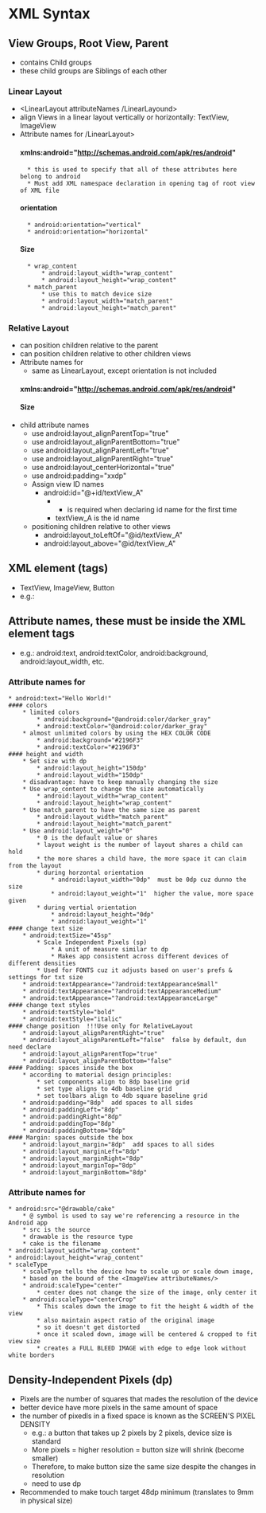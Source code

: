 # XML Syntax
## View Groups, Root View, Parent
* contains Child groups
* these child groups are Siblings of each other
### Linear Layout
* <LinearLayout attributeNames <TextView attributeNames /> /LinearLayound>
* align Views in a linear layout vertically or horizontally: TextView, ImageView
* Attribute names for <LinearLayout> /LinearLayout>
    #### xmlns:android="http://schemas.android.com/apk/res/android"
        * this is used to specify that all of these attributes here belong to android
        * Must add XML namespace declaration in opening tag of root view of XML file
    #### orientation
        * android:orientation="vertical"
        * android:orientation="horizontal"
    #### Size
        * wrap_content
            * android:layout_width="wrap_content"
            * android:layout_height="wrap_content"
        * match_parent
            * use this to match device size
            * android:layout_width="match_parent"
            * android:layout_height="match_parent"
### Relative Layout
* can position children relative to the parent
* can position children relative to other children views
* Attribute names for <RelativeLayout> </RelativeLayout>
    * same as LinearLayout, except orientation is not included
    #### xmlns:android="http://schemas.android.com/apk/res/android"
    #### Size
* child attribute names
    * use android:layout_alignParentTop="true"
    * use android:layout_alignParentBottom="true"
    * use android:layout_alignParentLeft="true"
    * use android:layout_alignParentRight="true"
    * use android:layout_centerHorizontal="true"
    * use android:padding="xxdp"
    * Assign view ID names
        * android:id="@+id/textView_A"
            * + is required when declaring id name for the first time
            * textView_A is the id name
    * positioning children relative to other views
        * android:layout_toLeftOf="@id/textView_A"
        * android:layout_above="@id/textView_A"

## XML element (tags)
* TextView, ImageView, Button
* e.g.: <TextView attributeNames/>

## Attribute names, these must be inside the XML element tags
* e.g.: android:text, android:textColor, android:background, android:layout_width, etc.
### Attribute names for <TextView attributeNames/>
    * android:text="Hello World!"
    #### colors
        * limited colors
            * android:background="@android:color/darker_gray"
            * android:textColor="@android:color/darker_gray"
        * almost unlimited colors by using the HEX COLOR CODE
            * android:background="#2196F3"
            * android:textColor="#2196F3"
    #### height and width
        * Set size with dp
            * android:layout_height="150dp"
            * android:layout_width="150dp"
        * disadvantage: have to keep manually changing the size
        * Use wrap_content to change the size automatically
            * android:layout_width="wrap_content"
            * android:layout_height="wrap_content"
        * Use match_parent to have the same size as parent
            * android:layout_width="match_parent"
            * android:layout_height="match_parent"
        * Use android:layout_weight="0"
            * 0 is the default value or shares
            * layout weight is the number of layout shares a child can hold
            * the more shares a child have, the more space it can claim from the layout
            * during horzontal orientation
                * android:layout_width="0dp"  must be 0dp cuz dunno the size
                * android:layout_weight="1"  higher the value, more space given
            * during vertial orientation
                * android:layout_height="0dp"
                * android:layout_weight="1"
    #### change text size
        * android:textSize="45sp"
            * Scale Independent Pixels (sp)
                * A unit of measure similar to dp
                * Makes app consistent across different devices of different densities
            * Used for FONTS cuz it adjusts based on user's prefs & settings for txt size
        * android:textAppearance="?android:textAppearanceSmall"
        * android:textAppearance="?android:textAppearanceMedium"
        * android:textAppearance="?android:textAppearanceLarge"
    #### change text styles
        * android:textStyle="bold"
        * android:textStyle="italic"
    #### change position  !!!Use only for RelativeLayout
        * android:layout_alignParentRight="true"
        * android:layout_alignParentLeft="false"  false by default, dun need declare
        * android:layout_alignParentTop="true"
        * android:layout_alignParentBottom="false"
    #### Padding: spaces inside the box
        * according to material design principles:
            * set components align to 8dp baseline grid
            * set type aligns to 4db baseline grid
            * set toolbars align to 4db square baseline grid
        * android:padding="8dp"  add spaces to all sides
        * android:paddingLeft="8dp"
        * android:paddingRight="8dp"
        * android:paddingTop="8dp"
        * android:paddingBottom="8dp"
    #### Margin: spaces outside the box
        * android:layout_margin="8dp"  add spaces to all sides
        * android:layout_marginLeft="8dp"
        * android:layout_marginRight="8dp"
        * android:layout_marginTop="8dp"
        * android:layout_marginBottom="8dp"
### Attribute names for <ImageView attributeNames/>
    * android:src="@drawable/cake"
        * @ symbol is used to say we're referencing a resource in the Android app
        * src is the source
        * drawable is the resource type
        * cake is the filename
    * android:layout_width="wrap_content"
    * android:layout_height="wrap_content"
    * scaleType
        * scaleType tells the device how to scale up or scale down image,
        * based on the bound of the <ImageView attributeNames/>
        * android:scaleType="center"
            * center does not change the size of the image, only center it
        * android:scaleType="centerCrop"
            * This scales down the image to fit the height & width of the view
            * also maintain aspect ratio of the original image
            * so it doesn't get distorted
            * once it scaled down, image will be centered & cropped to fit view size
            * creates a FULL BLEED IMAGE with edge to edge look without white borders

## Density-Independent Pixels (dp)
* Pixels are the number of squares that mades the resolution of the device
* better device have more pixels in the same amount of space
* the number of pixedls in a fixed space is known as the SCREEN'S PIXEL DENSITY
    * e.g.: a button that takes up 2 pixels by 2 pixels, device size is standard
    * More pixels = higher resolution = button size will shrink (become smaller)
    * Therefore, to make button size the same size despite the changes in resolution
    * need to use dp
* Recommended to make touch target 48dp minimum (translates to 9mm in physical size)
